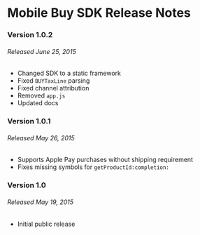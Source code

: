 # Mobile Buy SDK Release Notes

### Version 1.0.2
###### Released June 25, 2015

* Changed SDK to a static framework
* Fixed `BUYTaxLine` parsing
* Fixed channel attribution
* Removed `app.js`
* Updated docs

### Version 1.0.1
###### Released May 26, 2015

* Supports Apple Pay purchases without shipping requirement
* Fixes missing symbols for `getProductId:completion:`

### Version 1.0
###### Released May 19, 2015

* Initial public release
